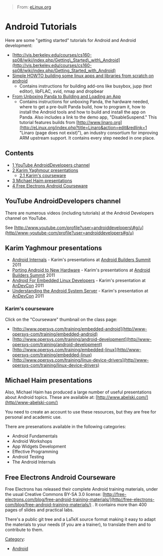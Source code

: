 > From: [eLinux.org](http://eLinux.org/Android_Tutorials "http://eLinux.org/Android_Tutorials")


# Android Tutorials



Here are some "getting started" tutorials for Android and Android
development:

-   [http://vis.berkeley.edu/courses/cs160-sp08/wiki/index.php/Getting\_Started\_with\_Android](http://vis.berkeley.edu/courses/cs160-sp08/wiki/index.php/Getting_Started_with_Android)
-   [Simple HOWTO building some linux apps and libraries from scratch on
    android](http://forum.xda-developers.com/showthread.php?t=631818)
    -   Contains instructions for building add-ons like busybox, jupp
        (text editor), libFLAC, xvid, nmap and dropbear
-   [From Unboxing Panda to Building and Loading an
    App](http://eLinux.org/Android_Tutorials_Unbox_to_App "Android Tutorials Unbox to App")
    -   Contains instructions for unboxing Panda, the hardware needed,
        where to get a pre-built Panda build, how to program it, how to
        install the Android tools and how to build and install the app
        on Panda. Also includes a link to the demo app,
        "DisableSuspend." This tutorial features builds from
        [http://www.linaro.org](http://eLinux.org/index.php?title=Linaro&action=edit&redlink=1 "Linaro (page does not exist)"),
        an industry consortium for improving ARM upstream support. It
        contains every step needed in one place.

## Contents

-   [1 YouTube AndroidDevelopers
    channel](#youtube-androiddevelopers-channel)
-   [2 Karim Yaghmour presentations](#karim-yaghmour-presentations)
    -   [2.1 Karim's courseware](#karim-s-courseware)
-   [3 Michael Haim presentations](#michael-haim-presentations)
-   [4 Free Electrons Android
    Courseware](#free-electrons-android-courseware)

## YouTube AndroidDevelopers channel

There are numerous videos (including tutorials) at the Android
Developers channel on YouTube.

See
[http://www.youtube.com/profile?user=androiddevelopers\#g/u](http//www-youtube-com/profile?user=androiddevelopers#g/u)

## Karim Yaghmour presentations

-   [Android Internals](http//www-opersys-com/blog/abs-march2011) -
    Karim's presentations at [Android Builders
    Summit](http//events-linuxfoundation-org/events/android-builders-summit)
    2011
-   [Porting Android to New
    Hardware](http//www-opersys-com/blog/abs-march2011) - Karim's
    presentations at [Android Builders
    Summit](http//events-linuxfoundation-org/events/android-builders-summit)
    2011
-   [Android For Embedded Linux
    Developers](http//www-opersys-com/blog/andevcon-march2011) -
    Karim's presentation at [AnDevCon](http//www-andevcon-com/) 2011
-   [Understanding the Android System
    Server](http//www-opersys-com/blog/andevcon-march2011) - Karim's
    presentation at [AnDevCon](http//www-andevcon-com/) 2011

### Karim's courseware

Click on the "Courseware" thumbnail on the class page:

-   [http://www.opersys.com/training/embedded-android](http//www-opersys-com/training/embedded-android)
-   [http://www.opersys.com/training/android-development](http//www-opersys-com/training/android-development)
-   [http://www.opersys.com/training/embedded-linux](http//www-opersys-com/training/embedded-linux)
-   [http://www.opersys.com/training/linux-device-drivers](http//www-opersys-com/training/linux-device-drivers)

## Michael Haim presentations

Also, Michael Haim has produced a large number of useful presentations
about Android topics. These are available at:
[http://www.abelski.com/](http//www-abelski-com/)

You need to create an account to use these resources, but they are free
for personal and academic use.

There are presenations available in the following categories:

-   Android Fundamentals
-   Android Workshops
-   App Widgets Development
-   Effective Programming
-   Android Testing
-   The Android Internals

## Free Electrons Android Courseware

Free Electrons has released their complete Android training materials,
under the usual Creative Commons BY-SA 3.0 license:
[http://free-electrons.com/blog/free-android-training-materials/](http//free-electrons-com/blog/free-android-training-materials/)
. It contains more than 400 pages of slides and practical labs.

There's a public git tree and a LaTeX source format making it easy to
adapt the materials to your needs (if you are a trainer), to translate
them and to contribute to them.


[Category](http://eLinux.org/SpecialCategories "Special:Categories"):

-   [Android](http://eLinux.org/CategoryAndroid "Category:Android")

